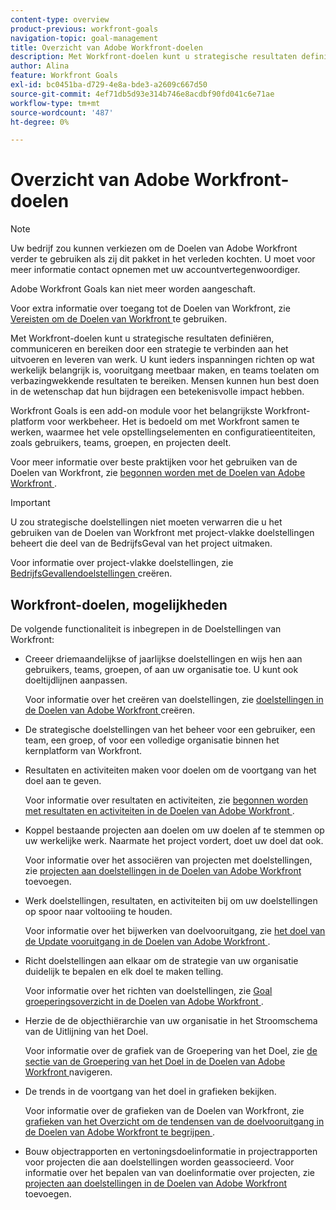 ```yaml
---
content-type: overview
product-previous: workfront-goals
navigation-topic: goal-management
title: Overzicht van Adobe Workfront-doelen
description: Met Workfront-doelen kunt u strategische resultaten definiëren, communiceren en bereiken door een strategie te verbinden aan het uitvoeren en leveren van werk.
author: Alina
feature: Workfront Goals
exl-id: bc0451ba-d729-4e8a-bde3-a2609c667d50
source-git-commit: 4ef71db5d93e314b746e8acdbf90fd041c6e71ae
workflow-type: tm+mt
source-wordcount: '487'
ht-degree: 0%

---
```


# Overzicht van Adobe Workfront-doelen

<!--Audited: 4/2025-->

>[!NOTE]
>
>Uw bedrijf zou kunnen verkiezen om de Doelen van Adobe Workfront verder te gebruiken als zij dit pakket in het verleden kochten. U moet voor meer informatie contact opnemen met uw accountvertegenwoordiger.
>
>Adobe Workfront Goals kan niet meer worden aangeschaft.
>
>Voor extra informatie over toegang tot de Doelen van Workfront, zie [ Vereisten om de Doelen van Workfront ](/help/quicksilver/workfront-goals/goal-management/access-needed-for-wf-goals.md) te gebruiken.

<!--Old: 

>[!IMPORTANT]
>
>Your organization must have the following to use the functionality described in this article:
>
>* For the new plan and license structure:
>
>   * The Ultimate Workfront plan 
>    
>* For the current plan and license structure: 
>
>   * A Pro or higher Workfront plan
>   * An Adobe Workfront Goals license in addition to a Workfront license.
>
>Contact your Workfront account manager to learn about a Workfront Goals license.    
> 
>For additional information about access to Workfront Goals, see [Requirements to use Workfront Goals](/help/quicksilver/workfront-goals/goal-management/access-needed-for-wf-goals.md).   

-->

Met Workfront-doelen kunt u strategische resultaten definiëren, communiceren en bereiken door een strategie te verbinden aan het uitvoeren en leveren van werk. U kunt ieders inspanningen richten op wat werkelijk belangrijk is, vooruitgang meetbaar maken, en teams toelaten om verbazingwekkende resultaten te bereiken. Mensen kunnen hun best doen in de wetenschap dat hun bijdragen een betekenisvolle impact hebben.

Workfront Goals is een add-on module voor het belangrijkste Workfront-platform voor werkbeheer. Het is bedoeld om met Workfront samen te werken, waarmee het vele opstellingselementen en configuratieentiteiten, zoals gebruikers, teams, groepen, en projecten deelt.

Voor meer informatie over beste praktijken voor het gebruiken van de Doelen van Workfront, zie [ begonnen worden met de Doelen van Adobe Workfront ](../../workfront-goals/goal-management/getting-started-with-wf-goals.md).

>[!IMPORTANT]
>
>U zou strategische doelstellingen niet moeten verwarren die u het gebruiken van de Doelen van Workfront met project-vlakke doelstellingen beheert die deel van de BedrijfsGeval van het project uitmaken.
>
>Voor informatie over project-vlakke doelstellingen, zie [ BedrijfsGevallendoelstellingen ](../../manage-work/projects/define-a-business-case/create-business-case-goals.md) creëren.

## Workfront-doelen, mogelijkheden

De volgende functionaliteit is inbegrepen in de Doelstellingen van Workfront:

* Creeer driemaandelijkse of jaarlijkse doelstellingen en wijs hen aan gebruikers, teams, groepen, of aan uw organisatie toe. U kunt ook doeltijdlijnen aanpassen.

  Voor informatie over het creëren van doelstellingen, zie [ doelstellingen in de Doelen van Adobe Workfront ](../../workfront-goals/goal-management/create-goals.md) creëren.

* De strategische doelstellingen van het beheer voor een gebruiker, een team, een groep, of voor een volledige organisatie binnen het kernplatform van Workfront.
* Resultaten en activiteiten maken voor doelen om de voortgang van het doel aan te geven.

  Voor informatie over resultaten en activiteiten, zie [ begonnen worden met resultaten en activiteiten in de Doelen van Adobe Workfront ](../../workfront-goals/results-and-activities/get-started-with-results-and-activities.md).

* Koppel bestaande projecten aan doelen om uw doelen af te stemmen op uw werkelijke werk. Naarmate het project vordert, doet uw doel dat ook.

  Voor informatie over het associëren van projecten met doelstellingen, zie [ projecten aan doelstellingen in de Doelen van Adobe Workfront ](../../workfront-goals/results-and-activities/connect-projects-to-goals-overview.md) toevoegen.

* Werk doelstellingen, resultaten, en activiteiten bij om uw doelstellingen op spoor naar voltooiing te houden.

  Voor informatie over het bijwerken van doelvooruitgang, zie [ het doel van de Update vooruitgang in de Doelen van Adobe Workfront ](../../workfront-goals/goal-review-and-workfront-goals-sections/check-in-goals.md).

* Richt doelstellingen aan elkaar om de strategie van uw organisatie duidelijk te bepalen en elk doel te maken telling.

  Voor informatie over het richten van doelstellingen, zie [ Goal groeperingsoverzicht in de Doelen van Adobe Workfront ](../../workfront-goals/goal-alignment/goal-alignment-overview.md).

* Herzie de de objecthiërarchie van uw organisatie in het Stroomschema van de Uitlijning van het Doel.

  Voor informatie over de grafiek van de Groepering van het Doel, zie [ de sectie van de Groepering van het Doel in de Doelen van Adobe Workfront ](../../workfront-goals/goal-alignment/navigate-goal-alignment-chart.md) navigeren.

* De trends in de voortgang van het doel in grafieken bekijken.

  Voor informatie over de grafieken van de Doelen van Workfront, zie [ grafieken van het Overzicht om de tendensen van de doelvooruitgang in de Doelen van Adobe Workfront te begrijpen ](../../workfront-goals/goal-review-and-workfront-goals-sections/review-goal-graphs.md).

* Bouw objectrapporten en vertoningsdoelinformatie in projectrapporten voor projecten die aan doelstellingen worden geassocieerd. Voor informatie over het bepalen van van doelinformatie over projecten, zie [ projecten aan doelstellingen in de Doelen van Adobe Workfront ](../../workfront-goals/results-and-activities/connect-projects-to-goals-overview.md) toevoegen.


